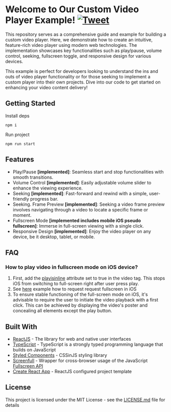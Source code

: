 # Welcome to Our Custom Video Player Example! [![Tweet](https://img.shields.io/twitter/url/http/shields.io.svg?style=social)](https://twitter.com/intent/tweet?text=React%20Custom%20Video%20Player%20Example&url=https://github.com/ByMarsel/videoplayer-example)

This repository serves as a comprehensive guide and example for building a custom video player. Here, we demonstrate how to create an intuitive, feature-rich video player using modern web technologies. The implementation showcases key functionalities such as play/pause, volume control, seeking, fullscreen toggle, and responsive design for various devices.

This example is perfect for developers looking to understand the ins and outs of video player functionality or for those seeking to implement a custom player into their own projects. Dive into our code to get started on enhancing your video content delivery! 

## Getting Started

Install deps
```
npm i
```

Run project

```
npm run start 
```

## Features
- Play/Pause **[implemented]**: Seamless start and stop functionalities with smooth transitions.
- Volume Control **[implemented]**: Easily adjustable volume slider to enhance the viewing experience.
- Seeking **[implemented]**: Fast-forward and rewind with a simple, user-friendly progress bar.
- Seeking. Frame Preview **[implemented]**: Seeking a video frame preview involves navigating through a video to locate a specific frame or moment.
- Fullscreen Mode **[implemented includes mobile iOS pseudo fullscreen]**: Immerse in full-screen viewing with a single click.
- Responsive Design **[implemented]**: Enjoy the video player on any device, be it desktop, tablet, or mobile.

## FAQ

### How to play video in fullscreen mode on iOS device?
1. First, add the [playisinline](https://developer.mozilla.org/en-US/docs/Web/HTML/Element/video#playsinline) attribute set to true in the video tag. This stops iOS from switching to full-screen right after user press play.
2. See [here](https://github.com/ByMarsel/videoplayer-example/blob/b755f5cc71e1641860d3d8bf84f639bc0b96fdf4/src/components/player/Player.tsx#L97) example how to request request fullscreen in iOS 
3. To ensure stable functioning of the full-screen mode on iOS, it's advisable to require the user to initiate the video playback with a first click. This can be achieved by displaying the video's poster and concealing all elements except the play button.


## Built With
- [ReactJS](https://react.dev/) - The library for web and native user interfaces
- [TypeScript](https://typescriptlang.org) - TypeScript is a strongly typed programming language that builds on JavaScript
- [Styled Components](https://styled-components.com) - CSSinJS styling library
- [Screenfull](https://github.com/sindresorhus/screenfull) - Wrapper for cross-browser usage of the JavaScript [Fullscreen API](https://developer.mozilla.org/en-US/docs/Web/API/Fullscreen_API)
- [Create React App](https://create-react-app.dev/) - ReactJS configured project template

## License
This project is licensed under the MIT License - see the [LICENSE.md](https://github.com/ByMarsel/videoplayer-example/blob/main/LICENSE) file for details


